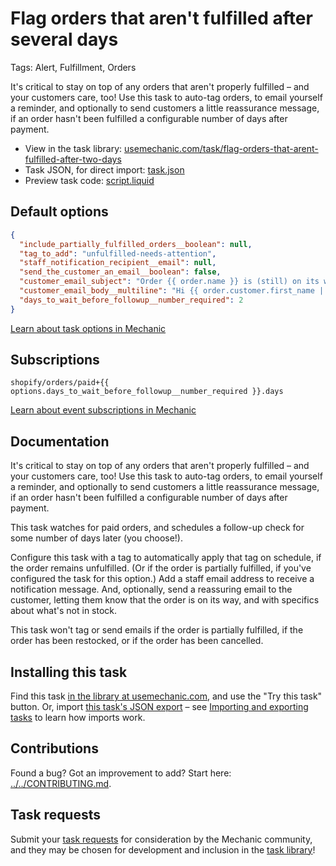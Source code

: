 # Flag orders that aren't fulfilled after several days

Tags: Alert, Fulfillment, Orders

It's critical to stay on top of any orders that aren't properly fulfilled – and your customers care, too! Use this task to auto-tag orders, to email yourself a reminder, and optionally to send customers a little reassurance message, if an order hasn't been fulfilled a configurable number of days after payment.

* View in the task library: [usemechanic.com/task/flag-orders-that-arent-fulfilled-after-two-days](https://usemechanic.com/task/flag-orders-that-arent-fulfilled-after-two-days)
* Task JSON, for direct import: [task.json](../../tasks/flag-orders-that-arent-fulfilled-after-two-days.json)
* Preview task code: [script.liquid](./script.liquid)

## Default options

```json
{
  "include_partially_fulfilled_orders__boolean": null,
  "tag_to_add": "unfulfilled-needs-attention",
  "staff_notification_recipient__email": null,
  "send_the_customer_an_email__boolean": false,
  "customer_email_subject": "Order {{ order.name }} is (still) on its way!",
  "customer_email_body__multiline": "Hi {{ order.customer.first_name | default: \"there\" }},\n\nThanks for your order! We're still working on getting everything to you.\n\nIf you have any questions, just reply to this message.\n\nThanks,\nThe team at {{ shop.name }}",
  "days_to_wait_before_followup__number_required": 2
}
```

[Learn about task options in Mechanic](https://docs.usemechanic.com/article/471-task-options)

## Subscriptions

```liquid
shopify/orders/paid+{{ options.days_to_wait_before_followup__number_required }}.days
```

[Learn about event subscriptions in Mechanic](https://docs.usemechanic.com/article/408-subscriptions)

## Documentation

It's critical to stay on top of any orders that aren't properly fulfilled – and your customers care, too! Use this task to auto-tag orders, to email yourself a reminder, and optionally to send customers a little reassurance message, if an order hasn't been fulfilled a configurable number of days after payment.

This task watches for paid orders, and schedules a follow-up check for some number of days later (you choose!).

Configure this task with a tag to automatically apply that tag on schedule, if the order remains unfulfilled. (Or if the order is partially fulfilled, if you've configured the task for this option.) Add a staff email address to receive a notification message. And, optionally, send a reassuring email to the customer, letting them know that the order is on its way, and with specifics about what's not in stock.

This task won't tag or send emails if the order is partially fulfilled, if the order has been restocked, or if the order has been cancelled.

## Installing this task

Find this task [in the library at usemechanic.com](https://usemechanic.com/task/flag-orders-that-arent-fulfilled-after-two-days), and use the "Try this task" button. Or, import [this task's JSON export](../../tasks/flag-orders-that-arent-fulfilled-after-two-days.json) – see [Importing and exporting tasks](https://docs.usemechanic.com/article/505-importing-and-exporting-tasks) to learn how imports work.

## Contributions

Found a bug? Got an improvement to add? Start here: [../../CONTRIBUTING.md](../../CONTRIBUTING.md).

## Task requests

Submit your [task requests](https://mechanic.canny.io/task-requests) for consideration by the Mechanic community, and they may be chosen for development and inclusion in the [task library](https://tasks.mechanic.dev/)!

